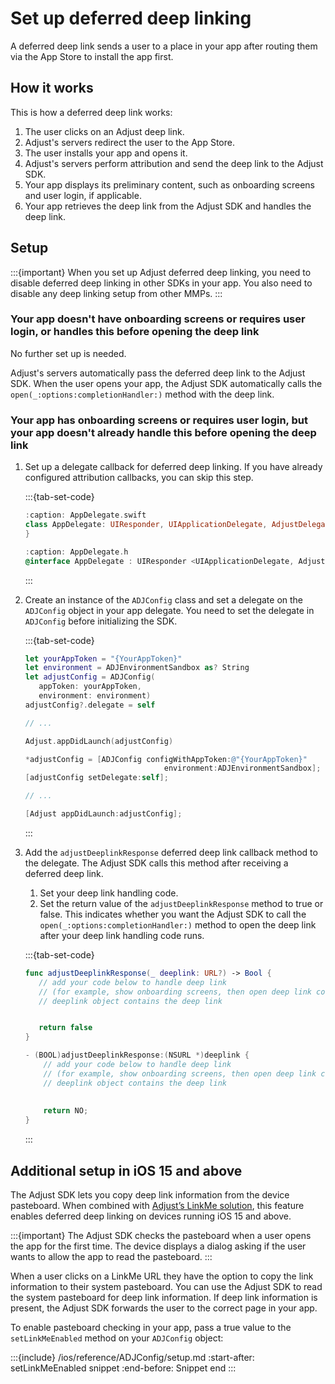 # Set up deferred deep linking

A deferred deep link sends a user to a place in your app after routing them via the App Store to install the app first.

## How it works

This is how a deferred deep link works:

1. The user clicks on an Adjust deep link.
2. Adjust's servers redirect the user to the App Store.
3. The user installs your app and opens it.
4. Adjust's servers perform attribution and send the deep link to the Adjust SDK.
5. Your app displays its preliminary content, such as onboarding screens and user login, if applicable.
6. Your app retrieves the deep link from the Adjust SDK and handles the deep link.

## Setup

:::{important}
When you set up Adjust deferred deep linking, you need to disable deferred deep linking in other SDKs in your app. You also need to disable any deep linking setup from other MMPs.
:::

### Your app doesn't have onboarding screens or requires user login, or handles this before opening the deep link

No further set up is needed.

Adjust's servers automatically pass the deferred deep link to the Adjust SDK. When the user opens your app, the Adjust SDK automatically calls the `open(_:options:completionHandler:)` method with the deep link.

### Your app has onboarding screens or requires user login, but your app doesn't already handle this before opening the deep link

1. Set up a delegate callback for deferred deep linking. If you have already configured attribution callbacks, you can skip this step.

   :::{tab-set-code}

   ```swift
   :caption: AppDelegate.swift
   class AppDelegate: UIResponder, UIApplicationDelegate, AdjustDelegate {
   }
   ```

   ```objective-c
   :caption: AppDelegate.h
   @interface AppDelegate : UIResponder <UIApplicationDelegate, AdjustDelegate>
   ```

   :::

2. Create an instance of the `ADJConfig` class and set a delegate on the `ADJConfig` object in your app delegate. You need to set the delegate in `ADJConfig` before initializing the SDK.

   :::{tab-set-code}

   ```swift
   let yourAppToken = "{YourAppToken}"
   let environment = ADJEnvironmentSandbox as? String
   let adjustConfig = ADJConfig(
      appToken: yourAppToken,
      environment: environment)
   adjustConfig?.delegate = self

   // ...

   Adjust.appDidLaunch(adjustConfig)
   ```

   ```objective-c
   *adjustConfig = [ADJConfig configWithAppToken:@"{YourAppToken}"
                                  environment:ADJEnvironmentSandbox];
   [adjustConfig setDelegate:self];

   // ...

   [Adjust appDidLaunch:adjustConfig];
   ```

   :::

3. Add the `adjustDeeplinkResponse` deferred deep link callback method to the delegate. The Adjust SDK calls this method after receiving a deferred deep link.
   1. Set your deep link handling code.
   2. Set the return value of the `adjustDeeplinkResponse` method to true or false. This indicates whether you want the Adjust SDK to call the `open(_:options:completionHandler:)` method to open the deep link after your deep link handling code runs.

   :::{tab-set-code}

   ```swift
   func adjustDeeplinkResponse(_ deeplink: URL?) -> Bool {
      // add your code below to handle deep link
      // (for example, show onboarding screens, then open deep link content)
      // deeplink object contains the deep link


      return false
   }
   ```

   ```objective-c
   - (BOOL)adjustDeeplinkResponse:(NSURL *)deeplink {
       // add your code below to handle deep link
       // (for example, show onboarding screens, then open deep link content)
       // deeplink object contains the deep link
       
       
       return NO;
   }
   ```
   :::

## Additional setup in iOS 15 and above

The Adjust SDK lets you copy deep link information from the device pasteboard. When combined with [Adjust’s LinkMe solution](https://help.adjust.com/en/article/linkme), this feature enables deferred deep linking on devices running iOS 15 and above.

:::{important}
The Adjust SDK checks the pasteboard when a user opens the app for the first time. The device displays a dialog asking if the user wants to allow the app to read the pasteboard.
:::

When a user clicks on a LinkMe URL they have the option to copy the link information to their system pasteboard. You can use the Adjust SDK to read the system pasteboard for deep link information. If deep link information is present, the Adjust SDK forwards the user to the correct page in your app.

To enable pasteboard checking in your app, pass a true value to the `setLinkMeEnabled` method on your `ADJConfig` object:

:::{include} /ios/reference/ADJConfig/setup.md
:start-after: setLinkMeEnabled snippet
:end-before: Snippet end
:::
